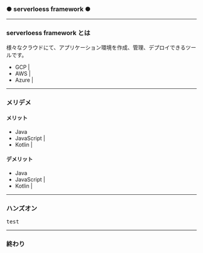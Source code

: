 ### ● serverloess framework ●

---

### serverloess framework とは

様々なクラウドにて、アプリケーション環境を作成、管理、デプロイできるツールです。

- GCP |
- AWS |
- Azure |

---

### メリデメ

#### メリット
- Java
- JavaScript |
- Kotlin |

#### デメリット
- Java
- JavaScript |
- Kotlin |

---

### ハンズオン

<pre>test</pre>

---

### 終わり

